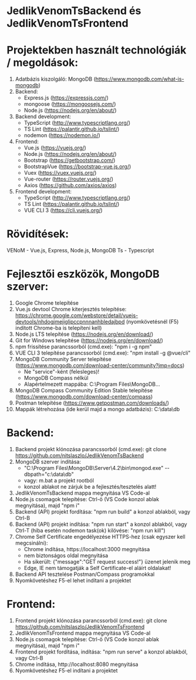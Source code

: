 JedlikVenomTsBackend és JedlikVenomTsFrontend
=============================================

Projektekben használt technológiák / megoldások:
=================================================
1. Adatbázis kiszolgáló: MongoDB (https://www.mongodb.com/what-is-mongodb)
2. Backend:
    - Express.js (https://expressjs.com/)
    - mongoose (https://mongoosejs.com/)
    - Node.js (https://nodejs.org/en/about/)
3. Backend development:
    - TypeScript (http://www.typescriptlang.org/)
    - TS Lint (https://palantir.github.io/tslint/)
    - nodemon (https://nodemon.io/)
4. Frontend:
    - Vue.js (https://vuejs.org/)
    - Node.js (https://nodejs.org/en/about/)
    - Bootstrap (https://getbootstrap.com/)
    - BootstrapVue (https://bootstrap-vue.js.org/)
    - Vuex (https://vuex.vuejs.org/)
    - Vue-router (https://router.vuejs.org/)
    - Axios (https://github.com/axios/axios)
5. Frontend development:
    - TypeScript (http://www.typescriptlang.org/)
    - TS Lint (https://palantir.github.io/tslint/)
    - VUE CLI 3 (https://cli.vuejs.org/)

Rövidítések:
============
VENoM - Vue.js, Express, Node.js, MongoDB
Ts - Typescript

Fejlesztői eszközök, MongoDB szerver:
======================================
1. Google Chrome telepítése
2. Vue.js devtool Chrome kiterjesztés telepítése: https://chrome.google.com/webstore/detail/vuejs-devtools/nhdogjmejiglipccpnnnanhbledajbpd
    (nyomkövetésnél (F5) indított Chrome-ba is telepíteni kell)
3. Node.js LTS telepítése (https://nodejs.org/en/download/)
4. Git for Windows telepítése (https://nodejs.org/en/download/)
5. npm frissítése parancssorból (cmd.exe): "npm i -g npm"
6. VUE CLI 3 telepítése parancssorból (cmd.exe): "npm install -g @vue/cli"
7. MongoDB Community Server telepítése (https://www.mongodb.com/download-center/community?jmp=docs)
   - Ne "service"-ként (felesleges)!
   - MongoDB Compass nélkül
   - Alapértelmezett mappába: C:\Program Files\MongoDB\...
8. MongoDB Compass Community Edition Stable telepítése (https://www.mongodb.com/download-center/compass)
9. Postman telepítése (https://www.getpostman.com/downloads/)
10. Mappák létrehozása (ide kerül majd a mongo adatbázis): C:\data\db

Backend:
========
1. Backend projekt klónozása parancssorból (cmd.exe): git clone https://github.com/nitslaszlo/JedlikVenomTsBackend
2. MongoDB szerver indítása:
    - "C:\Program Files\MongoDB\Server\4.2\bin\mongod.exe" --dbpath="c:\data\db"
    - vagy: m.bat a projekt rootból
    - konzol ablakot ne zárjuk be a fejlesztés/tesztelés alatt!
3. JedlikVenomTsBackend mappa megnyitása VS Code-al
4. Node.js csomagok telepítése: Ctrl-ö (VS Code konzol ablak megnyitása), majd "npm i"
5. Backend (API) projekt fordítása: "npm run build" a konzol ablakból, vagy Ctrl-B
6. Backend (API) projekt indítása: "npm run start" a konzol ablakból, vagy Ctrl-T (hiba esetén nodemon task(ok) kilövése: "npm run kill")
7. Chrome Self Certificate engedélyezése HTTPS-hez (csak egyszer kell megcsinálni):
    - Chrome indítása, https://localhost:3000 megnyitása
    - nem biztonságos oldal megnyitása
    - Ha sikerült: {"message":"GET request success!"} üzenet jelenik meg
    - Edge, IE nem támogatják a Self Certificate-el aláírt oldalakat!
8. Backend API tesztelése Postman/Compass programokkal
9. Nyomkövetéshez F5-el lehet indítani a projektet

Frontend:
=========
1. Frontend projekt klónozása parancssorból (cmd.exe): git clone https://github.com/nitslaszlo/JedlikVenomTsFrontend
2. JedlikVenomTsFrontend mappa megnyitása VS Code-al
3. Node.js csomagok telepítése: Ctrl-ö (VS Code konzol ablak megnyitása), majd "npm i"
4. Frontend projekt fordítása, indítása: "npm run serve" a konzol ablakból, vagy Ctrl-B
5. Chrome indítása, http://localhost:8080 megnyitása
6. Nyomkövetéshez F5-el indítani a projektet
